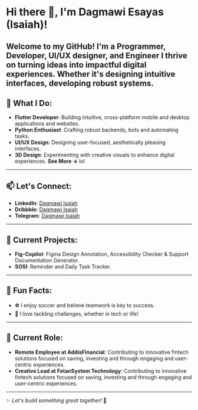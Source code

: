 # Hi there 👋, I'm Dagmawi Esayas (Isaiah)!

Welcome to my GitHub! I'm a **Programmer**, **Developer**, **UI/UX designer**, and **Engineer** I thrive on turning ideas into impactful digital experiences. Whether it's designing intuitive interfaces, developing robust systems.
---

## 🔧 What I Do:
- **Flutter Developer**: Building intuitive, cross-platform mobile and desktop applications and websites.
- **Python Enthusiast**: Crafting robust backends, bots and automating tasks.
- **UI/UX Design**: Designing user-focused, aesthetically pleasing interfaces.
- **3D Design**: Experimenting with creative visuals to enhance digital experiences.
**See More ->** lol

---

## 📫 Let's Connect:
- **LinkedIn**: [Dagmawi Isaiah](https://www.linkedin.com/in/dagmawi-isaiah-403a252ba/)
- **Dribbble**: [Dagmawi Isaiah](https://dribbble.com/DagmawiIsaiah)
- **Telegram**: [Dagmawi Isaiah](https://t.me/D_U_C_K_Y_E)

---

## 🌱 Current Projects:
- **Fig-Copilot**: Figma Design Annotation, Accessibility Checker & Support Documentation Generator.
- **SOSI**: Reminder and Daily Task Tracker.

---

## 🎯 Fun Facts:
- ⚽ I enjoy soccer and believe teamwork is key to success.
- 🎉 I love tackling challenges, whether in tech or life!

---

## 💼 Current Role:
- **Remote Employee at AddisFinancial**: Contributing to innovative fintech solutions focused on saving, investing and through engaging and user-centric experiences.
- **Creative Lead at FetanSystem Technology**: Contributing to innovative fintech solutions focused on saving, investing and through engaging and user-centric experiences.

---

✨ *Let's build something great together!* 🚀
